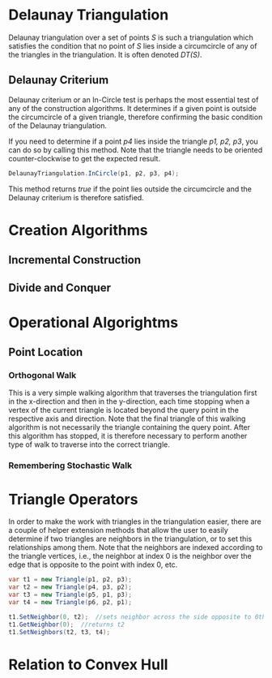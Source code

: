 # Delaunay Triangulation

Delaunay triangulation over a set of points _S_ is such a triangulation which satisfies the condition that no point of _S_ lies inside a circumcircle of any of the triangles in the triangulation. It is often denoted _DT(S)_.

## Delaunay Criterium

Delaunay criterium or an In-Circle test is perhaps the most essential test of any of the construction algorithms. It determines if a given point is outside the circumcircle of a given triangle, therefore confirming the basic condition of the Delaunay triangulation.

If you need to determine if a point _p4_ lies inside the triangle _p1, p2, p3_, you can do so by calling this method. Note that the triangle needs to be oriented counter-clockwise to get the expected result.

<!-- snippet: IncircleTest -->
```cs
DelaunayTriangulation.InCircle(p1, p2, p3, p4);
```
<!-- endSnippet -->

This method returns _true_ if the point lies outside the circumcircle and the Delaunay criterium is therefore satisfied.

# Creation Algorithms

## Incremental Construction

## Divide and Conquer

# Operational Algorightms

## Point Location

### Orthogonal Walk

This is a very simple walking algorithm that traverses the triangulation first in the x-direction and then in the y-direction, each time stopping when a vertex of the current triangle is located beyond the query point in the respective axis and direction. Note that the final triangle of this walking algorithm is not necessarily the triangle containing the query point. After this algorithm has stopped, it is therefore necessary to perform another type of walk to traverse into the correct triangle.

### Remembering Stochastic Walk

# Triangle Operators

In order to make the work with triangles in the triangulation easier, there are a couple of helper extension methods that allow the user to easily determine if two triangles are neighbors in the triangulation, or to set this relationships among them. Note that the neighbors are indexed according to the triangle vertices, i.e., the neighbor at index 0 is the neighbor over the edge that is opposite to the point with index 0, etc.

<!-- snippet: TriangleNeighbors -->
```cs
var t1 = new Triangle(p1, p2, p3);
var t2 = new Triangle(p4, p3, p2);
var t3 = new Triangle(p5, p1, p3);
var t4 = new Triangle(p6, p2, p1);

t1.SetNeighbor(0, t2);  //sets neighbor across the side opposite to 0th vertex
t1.GetNeighbor(0);  //returns t2
t1.SetNeighbors(t2, t3, t4);
```
<!-- endSnippet -->

# Relation to Convex Hull

